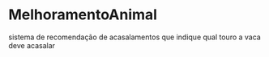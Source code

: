 # MelhoramentoAnimal
sistema de recomendação de acasalamentos que indique qual touro a vaca deve acasalar
